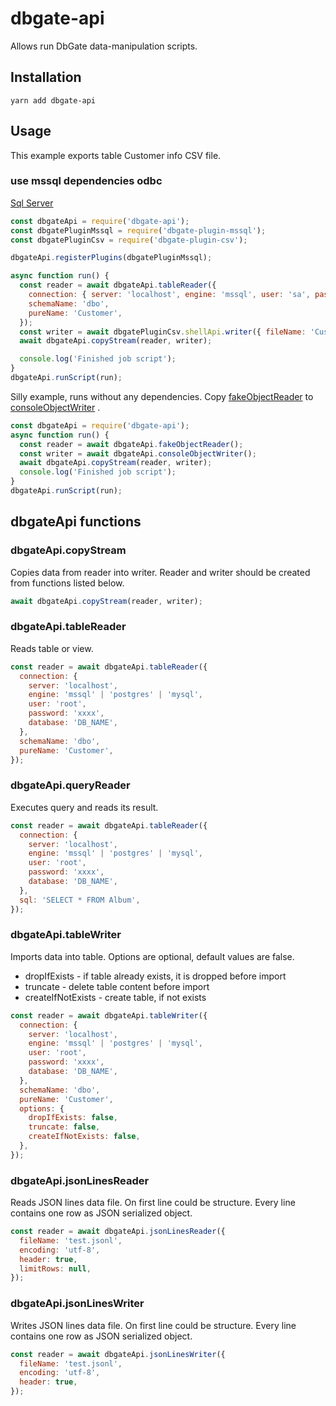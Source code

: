 # dbgate-api

Allows run DbGate data-manipulation scripts.

## Installation

    yarn add dbgate-api

## Usage

This example exports table Customer info CSV file.

### use mssql dependencies odbc

[Sql Server](https://learn.microsoft.com/zh-cn/sql/connect/odbc/microsoft-odbc-driver-for-sql-server?view=sql-server-ver16)

```javascript
const dbgateApi = require('dbgate-api');
const dbgatePluginMssql = require('dbgate-plugin-mssql');
const dbgatePluginCsv = require('dbgate-plugin-csv');

dbgateApi.registerPlugins(dbgatePluginMssql);

async function run() {
  const reader = await dbgateApi.tableReader({
    connection: { server: 'localhost', engine: 'mssql', user: 'sa', password: 'xxxx', database: 'Chinook' },
    schemaName: 'dbo',
    pureName: 'Customer',
  });
  const writer = await dbgatePluginCsv.shellApi.writer({ fileName: 'Customer.csv' });
  await dbgateApi.copyStream(reader, writer);

  console.log('Finished job script');
}
dbgateApi.runScript(run);
```

Silly example, runs without any dependencies. Copy [fakeObjectReader](https://github.com/dbgate/dbgate/blob/master/packages/api/src/shell/fakeObjectReader.js) to [consoleObjectWriter](https://github.com/dbgate/dbgate/blob/master/packages/api/src/shell/consoleObjectWriter.js) .

```javascript
const dbgateApi = require('dbgate-api');
async function run() {
  const reader = await dbgateApi.fakeObjectReader();
  const writer = await dbgateApi.consoleObjectWriter();
  await dbgateApi.copyStream(reader, writer);
  console.log('Finished job script');
}
dbgateApi.runScript(run);
```

## dbgateApi functions

### dbgateApi.copyStream

Copies data from reader into writer. Reader and writer should be created from functions listed below.

```js
await dbgateApi.copyStream(reader, writer);
```

### dbgateApi.tableReader

Reads table or view.

```js
const reader = await dbgateApi.tableReader({
  connection: {
    server: 'localhost',
    engine: 'mssql' | 'postgres' | 'mysql',
    user: 'root',
    password: 'xxxx',
    database: 'DB_NAME',
  },
  schemaName: 'dbo',
  pureName: 'Customer',
});
```

### dbgateApi.queryReader

Executes query and reads its result.

```js
const reader = await dbgateApi.tableReader({
  connection: {
    server: 'localhost',
    engine: 'mssql' | 'postgres' | 'mysql',
    user: 'root',
    password: 'xxxx',
    database: 'DB_NAME',
  },
  sql: 'SELECT * FROM Album',
});
```

### dbgateApi.tableWriter

Imports data into table. Options are optional, default values are false.

- dropIfExists - if table already exists, it is dropped before import
- truncate - delete table content before import
- createIfNotExists - create table, if not exists

```js
const reader = await dbgateApi.tableWriter({
  connection: {
    server: 'localhost',
    engine: 'mssql' | 'postgres' | 'mysql',
    user: 'root',
    password: 'xxxx',
    database: 'DB_NAME',
  },
  schemaName: 'dbo',
  pureName: 'Customer',
  options: {
    dropIfExists: false,
    truncate: false,
    createIfNotExists: false,
  },
});
```

### dbgateApi.jsonLinesReader

Reads JSON lines data file. On first line could be structure. Every line contains one row as JSON serialized object.

```js
const reader = await dbgateApi.jsonLinesReader({
  fileName: 'test.jsonl',
  encoding: 'utf-8',
  header: true,
  limitRows: null,
});
```

### dbgateApi.jsonLinesWriter

Writes JSON lines data file. On first line could be structure. Every line contains one row as JSON serialized object.

```js
const reader = await dbgateApi.jsonLinesWriter({
  fileName: 'test.jsonl',
  encoding: 'utf-8',
  header: true,
});
```
